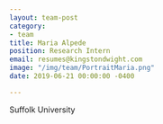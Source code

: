 ```yaml
---
layout: team-post
category:
- team
title: Maria Alpede
position: Research Intern
email: resumes@kingstondwight.com
image: "/img/team/PortraitMaria.png"
date: 2019-06-21 00:00:00 -0400

---
```

Suffolk University